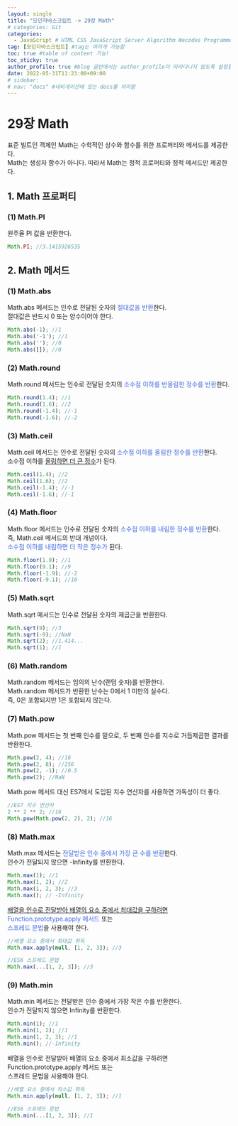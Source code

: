```yaml
---
layout: single
title: "모던자바스크립트 -> 29장 Math"  
# categories: Git
categories:
  - JavaScript # HTML CSS JavaScript Server Algorithm Wecodes Programmers CS Github Blog
tag: [모던자바스크립트] #tag는 여러개 가능함
toc: true #table of content 기능!
toc_sticky: true
author_profile: true #blog 글안에서는 author_profile이 따라다니지 않도록 설정함
date: 2022-05-31T11:23:00+09:00
# sidebar:
# nav: "docs" #네비게이션에 있는 docs를 의미함
---
```

# 29장 Math
표준 빌트인 객체인 Math는 수학적인 상수와 함수를 위한 프로퍼티와 메서드를 제공한다.  
Math는 생성자 함수가 아니다. 따라서 Math는 정적 프로퍼티와 정적 메서드만 제공한다.  

## 1. Math 프로퍼티
### (1) Math.PI
원주율 PI 값을 반환한다.  

```js
Math.PI; //3.1415926535
```

## 2. Math 메서드
### (1) Math.abs
Math.abs 메서드는 인수로 전달된 숫자의 <span style="color:royalblue">절대값을 반환</span>한다.  
절대값은 반드시 0 또는 양수이어야 한다.  

```js
Math.abs(-1); //1
Math.abs('-1'); //1
Math.abs(''); //0
Math.abs([]); //0
```

### (2) Math.round
Math.round 메서드는 인수로 전달된 숫자의 <span style="color:royalblue">소수점 이하를 반올림한 정수를 반환</span>한다.  

```js
Math.round(1.4); //1
Math.round(1.6); //2
Math.round(-1.4); //-1
Math.round(-1.6); //-2
```

### (3) Math.ceil
Math.ceil 메서드는 인수로 전달된 숫자의 <span style="color:royalblue">소수점 이하를 올림한 정수를 반환</span>한다.  
소수점 이하를 <u>올림하면 더 큰 정수</u>가 된다.  

```js
Math.ceil(1.4); //2
Math.ceil(1.6); //2
Math.ceil(-1.4); //-1
Math.ceil(-1.6); //-1
```

### (4) Math.floor
Math.floor 메서드는 인수로 전달된 숫자의 <span style="color:royalblue">소수점 이하를 내림한 정수를 반환</span>한다.  
즉, Math.ceil 메서드의 반대 개념이다.  
<span style="color:royalblue">소수점 이하를 내림하면 더 작은 정수가</span> 된다.  

```js
Math.floor(1.9); //1
Math.floor(9.1); //9
Math.floor(-1.9); //-2
Math.floor(-9.1); //10
```

### (5) Math.sqrt
Math.sqrt 메서드는 인수로 전달된 숫자의 제곱근을 반환한다.  

```js
Math.sqrt(9); //3
Math.sqrt(-9); //NaN
Math.sqrt(2); //1.414...
Math.sqrt(1); //1
```

### (6) Math.random
Math.random 메서드는 임의의 난수(랜덤 숫자)를 반환한다.  
Math.random 메서드가 반환한 난수는 0에서 1 미만의 실수다.    
즉, 0은 포함되지만 1은 포함되지 않는다.  

### (7) Math.pow
Math.pow 메서드는 첫 번째 인수를 밑으로, 두 번째 인수를 지수로 거듭제곱한 결과를 반환한다.  

```js
Math.pow(2, 4); //16
Math.pow(2, 8); //256
Math.pow(2, -1); //0.5
Math.pow(2); //NaN
```

Math.pow 메서드 대신 ES7에서 도입된 지수 연산자를 사용하면 가독성이 더 좋다.  

```js
//ES7 지수 연산자
2 ** 2 ** 2; //16
Math.pow(Math.pow(2, 2), 2); //16
```

### (8) Math.max
Math.max 메서드는 <span style="color:royalblue">전달받은 인수 중에서 가장 큰 수를 반환</span>한다.  
인수가 전달되지 않으면 -Infinity를 반환한다.  

```js
Math.max(1); //1
Math.max(1, 2); //2
Math.max(1, 2, 3); //3
Math.max(); // -Infinity
```

<u>배열을 인수로 전달받아 배열의 요소 중에서 최대값을 구하려면</u> <span style="color:royalblue">Function.prototype.apply 메서드</span> 또는  
<span style="color:royalblue">스프레드 문법</span>을 사용해야 한다.  

```js
//배열 요소 중에서 최대값 취득
Math.max.apply(null, [1, 2, 3]); //3

//ES6 스프레드 문법
Math.max(...[1, 2, 3]); //3
```

### (9) Math.min
Math.min 메서드는 전달받은 인수 중에서 가장 작은 수를 반환한다.  
인수가 전달되지 않으면 Infinity를 반환한다.  

```js
Math.min(1); //1
Math.min(1, 2); //1
Math.min(1, 2, 3); //1
Math.min(); //-Infinity
```

배열을 인수로 전달받아 배열의 요소 중에서 최소값을 구하려면 Function.prototype.apply 메서드 또는  
스프레드 문법을 사용해야 한다. 

```js
//배열 요소 중에서 최소값 취득
Math.min.apply(null, [1, 2, 3]); //1

//ES6 스프레드 문법
Math.min(...[1, 2, 3]); //1
```

<!-- <span style="color:royalblue"> -->

<!-- 메소드 위에 변수 선언, 메소드 안에 메소드, 메소드 끝나고 리턴 -->

<!-- ### 2. Link 넣기

```

유형 1: (설명어를 입력) : [gunhee's coding blog](https://gunhee-jeong.github.io/)
유형 2: (URL 자동연결) : <https://gunhee-jeong.github.io/>
유형 3: (동일 파일 내 '문단으로 이동') : [1. Header로 이동](###-1-header)

```

유형 1: (설명어를 입력) : [gunhee's coding blog](https://gunhee-jeong.github.io/)
유형 2: (URL 자동연결) : <https://gunhee-jeong.github.io/>
유형 3: (동일 파일 내 '문단으로 이동') : [1. Header로 이동](#1-header)
유형 3의 방법

1. 특수문자를 제거
2. 스페이스는 -로 바꾸고
3. 대문자는 소문자로!
   그래서 ### 1. Header -> #1-header

## Link: [google][https://www.google.com/]

### 3. 수평선

```

---

```

---

### 4. 라인 바꾸기

```

스페이스바를 2번 눌러주면 다음칸으로
이동할 수 있어요!

```

---

스페이스바를 2번 눌러주면
다음칸으로 이동할 수 있어요!

### 5. list 만들기

```

1. 1번
2. 2번
3. 3번

- 순서없는 list
  - 순서없는 list
    - 순서없는 list

```

1. 1번
2. 2번
3. 3번

- 순서없는 list
  - 순서없는 list
    - 순서없는 list

---

### 6. font 관련

```

**진하게** -> 볼드
_기울여서_ -> 이탤릭체
~~취소선~~ -> 취소선

<ul>밑줄넣기</ul> -> 밑줄
<span style="color:red">빨간 글씨</span> -> 글자색
이것이 `인라인` 입니다 -> 인라인 코드
```

**진하게** -> 볼드
_기울여서_ -> 이탤릭체
~~취소선~~ -> 취소선
<u>밑줄넣기</u> -> 밑줄
<span style="color:red">빨간 글씨</span>
이것이 `인라인` 입니다 -> 인라인 코드

---

### 7. 인용구문

```
> coding
>
> > JavaScript
> >
> > > 내가 프짱!
```

> coding
>
> > JavaScript
> >
> > > 내가 프짱!

---

### 8. 이미지 삽입

```
유형1: ('사이즈를 조절' -> HTML 태그 사용) : <img src="https://gunhee-jeong.github.io/assets/images/blogLogo.png" width="300" height="200">
유형2: (이미지 삽입 후 -> 링크 걸기)
[![이미지](https://gunhee-jeong.github.io/assets/images/blogLogo/blogLogo.png)](https://gunhee-jeong.github.io/)
```

유형1: ('사이즈를 조절' -> HTML 태그 사용) : <img src="https://gunhee-jeong.github.io/assets/images/blogLogo.png" width="300" height="200">
유형2: (이미지 삽입 후 -> 링크 걸기)
[![이미지](https://gunhee-jeong.github.io/assets/images/blogLogo.png)](https://gunhee-jeong.github.io/)

### 9. 표 만들기

```
||국어|영어|
| :--- | ---: | :--: |
|건희 | 100점 | 100점
|철수 | 100점 | 100점
```

|      |  국어 | 영어  |
| :--- | ----: | :---: |
| 건희 | 100점 | 100점 |
| 철수 | 100점 | 100점 |

> - header를 넣고 싶은 경우 ---을 사용하고 :을 이용하여 정렬에 사용함!

### 10. 토글 만들기

```
<details>
<summary>여기를 누르세요</summary>
<div markdown="1">
숨겨진 내용
</div>
</details>
```

<details>
<summary>여기를 누르세요</summary>
<div markdown="1">
숨겨진 내용
</div>
</details> -->
